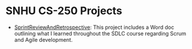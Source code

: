 # SNHU CS-250 Projects

- [SprintReviewAndRetrospective](./SprintReviewAndRetrospective/README.md): This project includes a Word doc outlining what I learned throughout the SDLC course regarding Scrum and Agile development.
